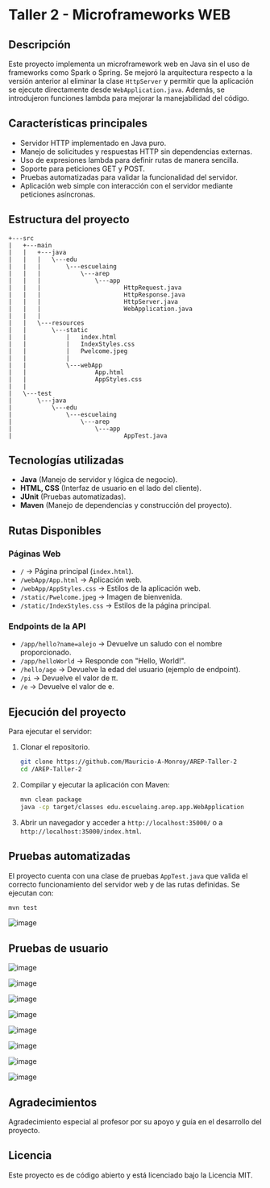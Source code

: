 # Taller 2 - Microframeworks WEB

## Descripción
Este proyecto implementa un microframework web en Java sin el uso de frameworks como Spark o Spring. Se mejoró la arquitectura respecto a la versión anterior al eliminar la clase `HttpServer` y permitir que la aplicación se ejecute directamente desde `WebApplication.java`. Además, se introdujeron funciones lambda para mejorar la manejabilidad del código.

## Características principales
- Servidor HTTP implementado en Java puro.
- Manejo de solicitudes y respuestas HTTP sin dependencias externas.
- Uso de expresiones lambda para definir rutas de manera sencilla.
- Soporte para peticiones GET y POST.
- Pruebas automatizadas para validar la funcionalidad del servidor.
- Aplicación web simple con interacción con el servidor mediante peticiones asíncronas.

## Estructura del proyecto
```
+---src
|   +---main
|   |   +---java
|   |   |   \---edu
|   |   |       \---escuelaing
|   |   |           \---arep
|   |   |               \---app
|   |   |                       HttpRequest.java
|   |   |                       HttpResponse.java
|   |   |                       HttpServer.java
|   |   |                       WebApplication.java
|   |   |
|   |   \---resources
|   |       \---static
|   |           |   index.html
|   |           |   IndexStyles.css
|   |           |   Pwelcome.jpeg
|   |           |
|   |           \---webApp
|   |                   App.html
|   |                   AppStyles.css
|   |
|   \---test
|       \---java
|           \---edu
|               \---escuelaing
|                   \---arep
|                       \---app
|                               AppTest.java
```

## Tecnologías utilizadas
- **Java** (Manejo de servidor y lógica de negocio).
- **HTML, CSS** (Interfaz de usuario en el lado del cliente).
- **JUnit** (Pruebas automatizadas).
- **Maven** (Manejo de dependencias y construcción del proyecto).

## Rutas Disponibles
### Páginas Web
- `/` → Página principal (`index.html`).
- `/webApp/App.html` → Aplicación web.
- `/webApp/AppStyles.css` → Estilos de la aplicación web.
- `/static/Pwelcome.jpeg` → Imagen de bienvenida.
- `/static/IndexStyles.css` → Estilos de la página principal.

### Endpoints de la API
- `/app/hello?name=alejo` → Devuelve un saludo con el nombre proporcionado.
- `/app/helloWorld` → Responde con "Hello, World!".
- `/hello/age` → Devuelve la edad del usuario (ejemplo de endpoint).
- `/pi` → Devuelve el valor de π.
- `/e` → Devuelve el valor de e.

## Ejecución del proyecto
Para ejecutar el servidor:
1. Clonar el repositorio.
    ```sh
   git clone https://github.com/Mauricio-A-Monroy/AREP-Taller-2
   cd /AREP-Taller-2
   ```
3. Compilar y ejecutar la aplicación con Maven:
   ```sh
   mvn clean package
   java -cp target/classes edu.escuelaing.arep.app.WebApplication
   ```
4. Abrir un navegador y acceder a `http://localhost:35000/` o a `http://localhost:35000/index.html`.

## Pruebas automatizadas
El proyecto cuenta con una clase de pruebas `AppTest.java` que valida el correcto funcionamiento del servidor web y de las rutas definidas. Se ejecutan con:
```sh
mvn test
```
![image](https://github.com/user-attachments/assets/85159955-a232-403a-a4b4-b445a958fb88)

## Pruebas de usuario
![image](https://github.com/user-attachments/assets/18609c27-106d-4b48-b654-b51757553dda)


![image](https://github.com/user-attachments/assets/15553805-9616-417f-897c-504683314690)


![image](https://github.com/user-attachments/assets/ea3be24e-2e4e-41a8-90ee-c2c7879851b0)


![image](https://github.com/user-attachments/assets/79bc312e-b55f-4a4c-a041-7bec81959c12)


![image](https://github.com/user-attachments/assets/efdd80a7-d5f1-4a51-88c9-1954b36a8b1d)

![image](https://github.com/user-attachments/assets/ad630f81-b873-4642-a9a4-9aec04184383)


![image](https://github.com/user-attachments/assets/57c8b1a8-35eb-40d4-a85a-07dd3affb5bc)

![image](https://github.com/user-attachments/assets/d4a0d99b-e20f-46ef-a78f-619e0f01bc4b)








## Agradecimientos
Agradecimiento especial al profesor por su apoyo y guía en el desarrollo del proyecto.

## Licencia
Este proyecto es de código abierto y está licenciado bajo la Licencia MIT.


